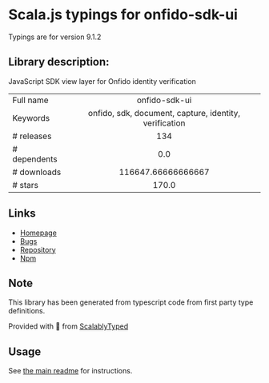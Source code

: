 
# Scala.js typings for onfido-sdk-ui

Typings are for version 9.1.2

## Library description:
JavaScript SDK view layer for Onfido identity verification

|                    |                 |
| ------------------ | :-------------: |
| Full name          | onfido-sdk-ui |
| Keywords           | onfido, sdk, document, capture, identity, verification |
| # releases         | 134 |
| # dependents       | 0.0 |
| # downloads        | 116647.66666666667 |
| # stars            | 170.0 |

## Links
- [Homepage](https://github.com/onfido/onfido-sdk-ui#readme)
- [Bugs](https://github.com/onfido/onfido-sdk-ui/issues)
- [Repository](https://github.com/onfido/onfido-sdk-ui)
- [Npm](https://www.npmjs.com/package/onfido-sdk-ui)
    


## Note
This library has been generated from typescript code from first party type definitions.

Provided with :purple_heart: from [ScalablyTyped](https://github.com/oyvindberg/ScalablyTyped)

## Usage
See [the main readme](../../readme.md) for instructions.


